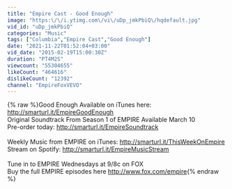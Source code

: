 ```yaml
---
title: "Empire Cast - Good Enough"
image: "https:\/\/i.ytimg.com\/vi\/uDp_jmkPbiQ\/hqdefault.jpg"
vid_id: "uDp_jmkPbiQ"
categories: "Music"
tags: ["Columbia","Empire Cast","Good Enough"]
date: "2021-11-22T01:52:04+03:00"
vid_date: "2015-02-19T15:00:30Z"
duration: "PT4M2S"
viewcount: "55304655"
likeCount: "464616"
dislikeCount: "12392"
channel: "EmpireFoxVEVO"
---
```

{% raw %}Good Enough Available on iTunes here: <a rel="nofollow" target="blank" href="http://smarturl.it/EmpireGoodEnough">http://smarturl.it/EmpireGoodEnough</a>  <br />Original Soundtrack From Season 1 of EMPIRE Available March 10<br />Pre-order today: <a rel="nofollow" target="blank" href="http://smarturl.it/EmpireSoundtrack">http://smarturl.it/EmpireSoundtrack</a>  <br /><br />Weekly Music from EMPIRE on iTunes: <a rel="nofollow" target="blank" href="http://smarturl.it/ThisWeekOnEmpire">http://smarturl.it/ThisWeekOnEmpire</a><br />Stream on Spotify: <a rel="nofollow" target="blank" href="http://smarturl.it/EmpireMusicStream">http://smarturl.it/EmpireMusicStream</a><br /><br />Tune in to EMPIRE Wednesdays at 9/8c on FOX<br />Buy the full EMPIRE episodes here <a rel="nofollow" target="blank" href="http://www.fox.com/empire">http://www.fox.com/empire</a>{% endraw %}
